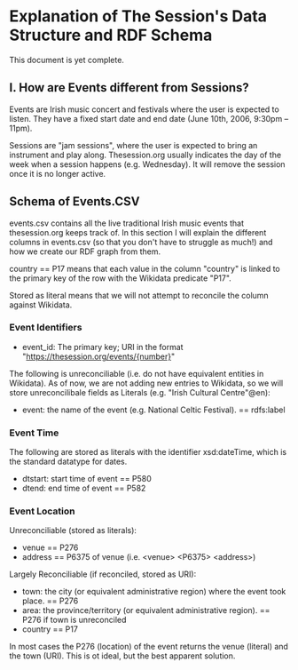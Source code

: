 # Explanation of The Session's Data Structure and RDF Schema

This document is yet complete.


## I. How are Events different from Sessions?
Events are Irish music concert and festivals where the user is expected to listen. They have a fixed start date and end date (June 10th, 2006, 9:30pm – 11pm).

Sessions are "jam sessions", where the user is expected to bring an instrument and play along. Thesession.org usually indicates the day of the week when a session happens (e.g. Wednesday). It will remove the session once it is no longer active. 

## Schema of Events.CSV
events.csv contains all the live traditional Irish music events that thesession.org keeps track of. In this section I will explain the different columns in events.csv (so that you don't have to struggle as much!) and how we create our RDF graph from them.


country == P17 means that each value in the column "country" is linked to the primary key of the row with the Wikidata predicate "P17". 

Stored as literal means that we will not attempt to reconcile the column against Wikidata. 

### Event Identifiers

- event_id: The primary key; URI in the format "https://thesession.org/events/{number}"

The following is unreconciliable (i.e. do not have equivalent entities in Wikidata). As of now, we are not adding new entries to Wikidata, so we will store unreconcilibale fields as Literals (e.g. "Irish Cultural Centre"@en):
- event: the name of the event (e.g. National Celtic Festival). == rdfs:label

### Event Time

The following are stored as literals with the identifier xsd:dateTime, which is the standard datatype for dates.
- dtstart: start time of event == P580 
- dtend: end time of event == P582  

### Event Location

Unreconciliable (stored as literals):
- venue == P276 
- address == P6375 of venue (i.e. \<venue\> \<P6375\> \<address\>)

Largely Reconciliable (if reconciled, stored as URI):
- town: the city (or equivalent administrative region) where the event took place. == P276
- area: the province/territory (or equivalent administrative region). == P276 if town is unreconciled
- country == P17

In most cases the P276 (location) of the event returns the venue (literal) and the town (URI). This is ot ideal, but the best apparent solution.

### 